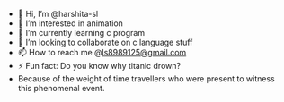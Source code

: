- 👋 Hi, I’m @harshita-sl
- 👀 I’m interested in animation
- 🌱 I’m currently learning c program
- 💞️ I’m looking to collaborate on c language stuff
- 📫 How to reach me @ls8989125@gmail.com
- ⚡ Fun fact: Do you know why titanic drown?
- Because of the weight of time travellers who were present to witness this phenomenal event.

<!---
harshita-sl/harshita-sl is a ✨ special ✨ repository because its `README.md` (this file) appears on your GitHub profile.
You can click the Preview link to take a look at your changes.
--->
